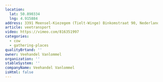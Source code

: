 ```yaml
---
location:
  lat: 50.890334
  lng: 4.915884
address: 3391 Meensel-Kiezegem (Tielt-Winge) Binkomstraat 90, Nederland
article: veetransport
video: https://vimeo.com/816351997
categories:
  - cow
  - gathering-places
qualityBrtand: ''
owner: Veehandel Vanlommel
organization: ''
stableSystem: ''
companyName: Veehandel Vanlommel
isHtml: false
---
```

